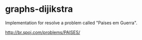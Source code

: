 graphs-dijikstra
================

Implementation for resolve a problem called "Países em Guerra".

http://br.spoj.com/problems/PAISES/

